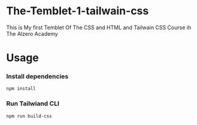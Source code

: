 # The-Temblet-1-tailwain-css
This is My first Temblet Of The CSS and HTML and Tailwain CSS Course ih The Alzero Academy

# Usage 
### Install dependencies 
``` 
npm install  
```
### Run Tailwiand CLI 
```
npm run build-css
```

